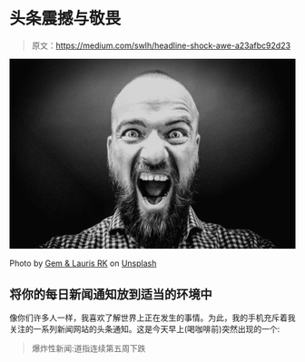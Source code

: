 # 头条震撼与敬畏

> 原文：<https://medium.com/swlh/headline-shock-awe-a23afbc92d23>

![](img/d8b1d016eb97c288fef016384b600a82.png)

Photo by [Gem & Lauris RK](https://unsplash.com/photos/25QCezs8-oo?utm_source=unsplash&utm_medium=referral&utm_content=creditCopyText) on [Unsplash](https://unsplash.com/search/photos/shock?utm_source=unsplash&utm_medium=referral&utm_content=creditCopyText)

## 将你的每日新闻通知放到适当的环境中

像你们许多人一样，我喜欢了解世界上正在发生的事情。为此，我的手机充斥着我关注的一系列新闻网站的头条通知。这是今天早上(喝咖啡前)突然出现的一个:

> 爆炸性新闻:道指连续第五周下跌